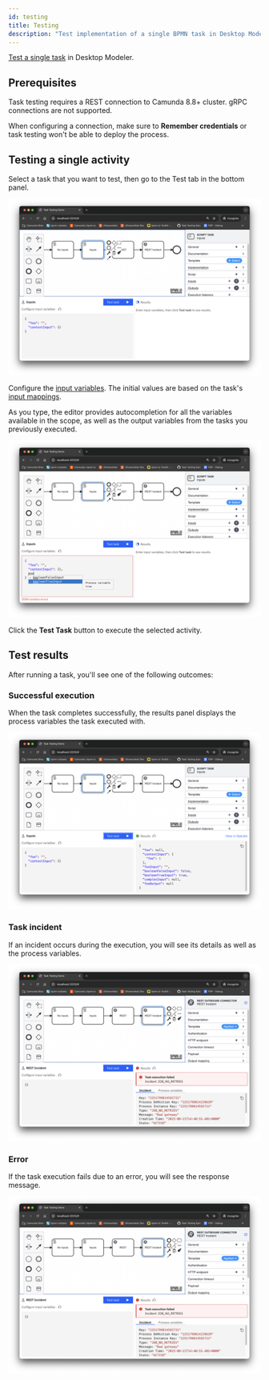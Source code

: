 ```yaml
---
id: testing
title: Testing
description: "Test implementation of a single BPMN task in Desktop Modeler."
---
```


[Test a single task](../../concepts/testing.md) in Desktop Modeler.

## Prerequisites

Task testing requires a REST connection to Camunda 8.8+ cluster. gRPC connections are not supported.

When configuring a connection, make sure to **Remember credentials** or task testing won't be able to deploy the process.

## Testing a single activity

Select a task that you want to test, then go to the Test tab in the bottom panel.

![Test tab](./img/testing/testing-tab.png)

Configure the [input variables](../../concepts/variables.md). The initial values are based on the task's [input mappings](../../concepts/variables.md#input-mappings). 

As you type, the editor provides autocompletion for all the variables available in the scope, as well as the output variables from the tasks you previously executed.

![Test tab](./img/testing/testing-input-variables.png)

Click the **Test Task** button to execute the selected activity. 

## Test results

After running a task, you'll see one of the following outcomes:

### Successful execution

When the task completes successfully, the results panel displays the process variables the task executed with.

![Test tab](./img/testing/testing-success.png)

### Task incident

If an incident occurs during the execution, you will see its details as well as the process variables.

![Test result with incident](./img/testing/testing-incident.png)

### Error

If the task execution fails due to an error, you will see the response message.

![Test error result](./img/testing/testing-incident.png)
